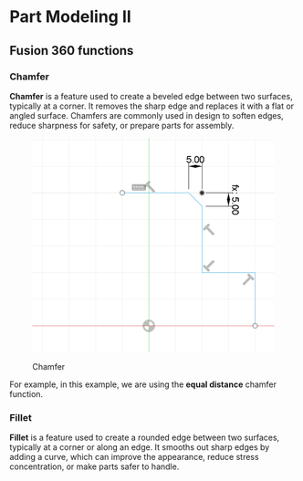# Part Modeling II

## Fusion 360 functions

### Chamfer

**Chamfer** is a feature used to create a beveled edge between two surfaces, typically at a corner. It removes the sharp edge and replaces it with a flat or angled surface. Chamfers are commonly used in design to soften edges, reduce sharpness for safety, or prepare parts for assembly.

<figure><img src="../../.gitbook/assets/image.png" alt="" width="563"><figcaption><p>Chamfer</p></figcaption></figure>

For example, in this example, we are using the **equal distance** chamfer function.

### Fillet

**Fillet** is a feature used to create a rounded edge between two surfaces, typically at a corner or along an edge. It smooths out sharp edges by adding a curve, which can improve the appearance, reduce stress concentration, or make parts safer to handle.
